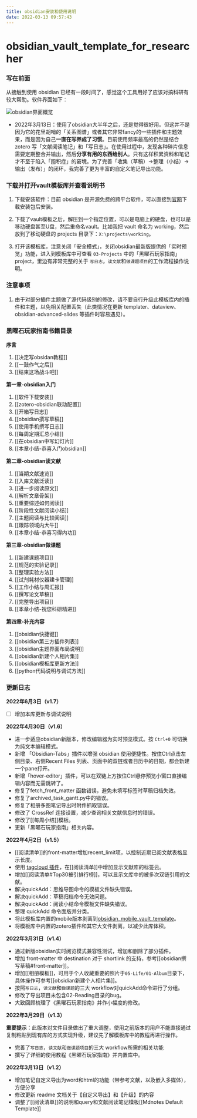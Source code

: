 ```yaml
---
title: obsidian安装和使用说明
date: 2022-03-13 09:57:43
---
```


# obsidian_vault_template_for_researcher

### 写在前面

从接触到使用 obsidian 已经有一段时间了，感觉这个工具用好了应该对搞科研有较大帮助。软件界面如下：

![obsidian界面概览](https://sheldon-notes.oss-cn-shanghai.aliyuncs.com/img/image-20211120145712338.png)

- 2022年3月13日：使用了obsidian大半年之后，还是觉得很好用。但这并不是因为它的花里胡哨的「关系图谱」或者其它非常fancy的一些插件和主题效果，而是因为自己**一直在写养成了习惯**。目前使用频率最高的仍然是结合 zotero 写「文献阅读笔记」和「写日志」。在使用过程中，发现各种碎片信息需要定期整合并输出，然后**分享有用的东西给别人**。只有这样积累资料和笔记才不至于陷入「囤积症」的窘境。为了完善「收集（草稿）→整理（小结）→输出（发布）」的闭环，我完善了更为丰富的自定义笔记导出功能。


### 下载并打开vault模板库并查看说明书

1. 下载安装软件：目前 obsidian 是开源免费的跨平台软件，可以直接到[官网](https://obsidian.md/download)下载安装包后安装。

2. 下载了vault模板之后，解压到一个指定位置，可以是电脑上的硬盘，也可以是移动硬盘甚至U盘，然后重命名vault。比如我把 vault 命名为 working，然后放到了移动硬盘的 projects 目录下：`X:\projects\working`。

3. 打开该模板库，注意关闭「安全模式」，关闭obsidian最新版提供的「实时预览」功能，进入到模板库中可查看 `03-Projects` 中的「黑曜石玩家指南」project，里边有非常完整的关于 `写日志`，`读文献`和`做课题项目`的工作流程操作说明。


### 注意事项

1. 由于对部分插件主题做了源代码级别的修改，请不要自行升级此模板库内的插件和主题，以免相关配置丢失（此类情况在更新 templater、dataview、obsidian-advanced-slides 等插件时容易遇见）。


### 黑曜石玩家指南书籍目录

**序言** 

1. [[决定写obsidan教程]]
2. [[一鼓作气之后]]
3. [[结束这场战斗吧]]

**第一章-obsidian入门** 

1. [[软件下载安装]]
2. [[zotero-obsidian联动配置]]
3. [[开箱写日志]]
4. [[obsidian撰写草稿]]
5. [[使用手机撰写日志]]
6. [[每周定期汇总小结]]
7. [[在obsidian中写幻灯片]]
8. [[本章小结-恭喜入门obsidian]]

**第二章-obsidian读文献**

1. [[当期文献速览]] 
2. [[入库文献泛读]] 
3. [[进一步阅读原文]] 
4. [[解析文章骨架]] 
5. [[重要综述如何阅读]] 
6. [[阶段性文献阅读小结]] 
7. [[主题阅读与比较阅读]] 
8. [[跟踪领域内大牛]] 
9. [[本章小结-恭喜习得内功]]

**第三章-obsidian做课题**

1. [[新建课题项目]] 
2. [[规范的实验记录]] 
3. [[整理实验方法]] 
4. [[试剂耗材仪器建卡管理]] 
5. [[工作小结与周汇报]] 
6.  [[撰写论文草稿]] 
7.  [[完整导出项目]]
8.  [[本章小结-祝您科研精进]]

**第四章-补充内容**

1. [[obsidian快捷键]]
2. [[obsidian第三方插件列表]]
3. [[obsidian主题界面布局说明]]
4. [[obsidian新建个人相片集]]
5. [[obsidian模板库更新方法]]
6. [[python代码说明与调试方法]]


### 更新日志

**2022年6月3日（v1.7）**

- [ ] 增加本库更新与调试说明

**2022年4月30日（v1.6）**

- 进一步适应obsidian新版本，修改编辑器为实时预览模式。按 `Ctrl+0` 可切换为纯文本编辑模式。
- 新增 「Obsidian-Tabs」插件以增强 obsidian 使用便捷性。按住Ctrl点击左侧目录、右侧Recent Files 列表、页面中的双链或者日历中的日期，都会新建一个pane打开。
- 新增「hover-editor」插件，可以在双链上方按住Ctrl悬停预览小窗口直接编辑内容而无需跳转了。
- 修复了fetch_front_matter 函数错误，避免未填写标签时草稿归档失效。
- 修复了archived_task_gantt.py中的错误。
- 修复了相册多图笔记导出时附件抓取错误。
- 修改了 CrossRef 连接设置，减少查询相关文献信息时的错误。
- 修改了[[每周小结]]模板。
- 更新「黑曜石玩家指南」相关内容。

**2022年4月2日（v1.5）**

- [[阅读清单]]的front-matter增加recent_limit项，以控制近期已阅文献表格显示长度。
- 使用 [tagcloud 插件](https://github.com/joethei/obsidian-tagcloud)，在[[阅读清单]]中增加显示文献库的标签云。
- 增加[[阅读清单#Top30被引排行榜]]，可以显示文库中的被多次双链引用的文献。
- 解决quickAdd：思维导图命令的模板文件缺失错误。
- 解决quickAdd：草稿归档命令无效问题。
- 解决quickAdd：阅读小结命令模板文件缺失错误。
- 整理 quickAdd 命令面版并分类。
- 将此模板库内置的mobile版本剥离到[obsidian_mobile_vault_template](https://github.com/sheldonxxd/obsidian_mobile_vault_template)。
- 将模板库中内置的zotero插件和其它大文件剥离，以减少此库体积。

**2022年3月31日（v1.4）**

- 通过新版obsidian实时阅览模式兼容性测试，增加和删除了部分插件。
- 增加 front-matter 中 destination 对于 shortlink 的支持，参考[[obsidian撰写草稿#front-matter]]。
- 增加[[相册模板]]，可用于个人收藏重要的照片于`05-Life/01-Album`目录下，具体操作可参考[[obsidian新建个人相片集]]。
- 按照`写日志`，`读文献`和`做课题`的三大 workflow对quickAdd命令进行了分组。
- 修改了导出项目未包含02-Reading目录的bug。
- 大致回顾梳理了《黑曜石玩家指南》并作小幅度的修改。

**2022年3月29日（v1.3）**

**重要提示**：此版本对文件目录做出了重大调整，使用之前版本的用户不能直接通过复制粘贴到现有库的方式实现升级，建议先了解模板库中的教程再进行操作。

- 完善了`写日志`，`读文献`和`做课题项目`的三大 workflow所需的相关功能
- 撰写了详细的使用教程《黑曜石玩家指南》并内置库中。


**2022年3月13日（v1.2）**

- 增加笔记自定义导出为word和html的功能（带参考文献，以及嵌入多媒体），方便分享
- 修改更新 readme 文档关于【自定义导出】和【升级】的内容
- 调整了[[阅读清单]]的说明和query和文献阅读笔记模板[[Mdnotes Default Template]]

